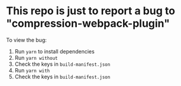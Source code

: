 # This repo is just to report a bug to "compression-webpack-plugin"
To view the bug:
1. Run `yarn` to install dependencies
2. Run `yarn without`
3. Check the keys in `build-manifest.json`
4. Run `yarn with`
5. Check the keys in `build-manifest.json`
